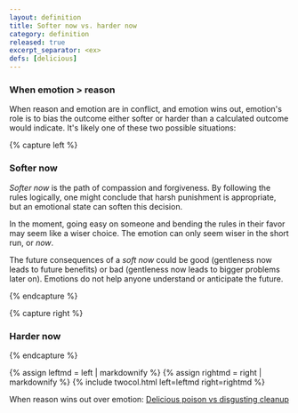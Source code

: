```yaml
---
layout: definition
title: Softer now vs. harder now
category: definition
released: true
excerpt_separator: <ex>
defs: [delicious]
---
```


### When emotion > reason

When reason and emotion are in conflict, and emotion wins out,
emotion's role is to bias the outcome either softer or harder than a
calculated outcome would indicate.  It's likely one of these two
possible situations:

<p class="mb-5"/>

{% capture left %}

### Softer now

*Softer now* is the path of compassion and forgiveness. By following
the rules logically, one might conclude that harsh punishment is
appropriate, but an emotional state can soften this decision.

In the moment, going easy on someone and bending the rules in their favor
may seem like a wiser choice. The emotion can only seem wiser in the short run, or *now*.

The future consequences of a *soft now* could be good (gentleness now
leads to future benefits) or bad (gentleness now leads to bigger problems later on).
Emotions do not help anyone understand or anticipate the future.



{% endcapture %}

{% capture right %}

### Harder now



{% endcapture %}

{% assign leftmd = left | markdownify %}
{% assign rightmd = right | markdownify %}
{% include twocol.html left=leftmd right=rightmd %}

When reason wins out over emotion:  [Delicious poison vs disgusting cleanup](delicious) 
